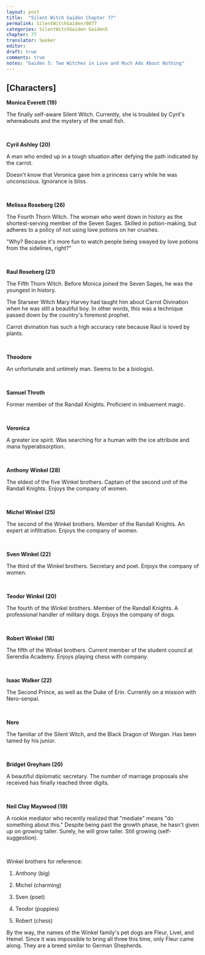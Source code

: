 ```yaml
---
layout: post
title:  "Silent Witch Gaiden Chapter 77"
permalink: SilentWitchGaiden/0077
categories: SilentWitchGaiden Gaiden5
chapter: 77
translator: Seeker
editor: 
draft: true
comments: true
notes: "Gaiden 5: Two Witches in Love and Much Ado About Nothing"
---
```

<h2>[Characters]</h2>

**Monica Everett (19)**

The finally self-aware Silent Witch. Currently, she is troubled by Cyril's whereabouts and the mystery of the small fish.

<br/>

**Cyril Ashley (20)**

A man who ended up in a tough situation after defying the path indicated by the carrot.

Doesn't know that Veronica gave him a princess carry while he was unconscious. Ignorance is bliss.

<br/>

**Melissa Roseberg (26)**

The Fourth Thorn Witch. The woman who went down in history as the shortest-serving member of the Seven Sages. Skilled in potion-making, but adheres to a policy of not using love potions on her crushes.

"Why? Because it's more fun to watch people being swayed by love potions from the sidelines, right?"

<br/>

**Raul Roseberg (21)**

The Fifth Thorn Witch. Before Monica joined the Seven Sages, he was the youngest in history.

The Starseer Witch Mary Harvey had taught him about Carrot Divination when he was still a beautiful boy. In other words, this was a technique passed down by the country's foremost prophet.

Carrot divination has such a high accuracy rate because Raul is loved by plants.

<br/>

**Theodore**

An unfortunate and untimely man. Seems to be a biologist.

<br/>

**Samuel Throth**

Former member of the Randall Knights. Proficient in imbuement magic.

<br/>

**Veronica**

A greater ice spirit. Was searching for a human with the ice attribute and mana hyperabsorption.

<br/>

**Anthony Winkel (28)**

The eldest of the five Winkel brothers. Captain of the second unit of the Randall Knights. Enjoys the company of women.

<br/>

**Michel Winkel (25)**

The second of the Winkel brothers. Member of the Randall Knights. An expert at infiltration. Enjoys the company of women.

<br/>

**Sven Winkel (22)**

The third of the Winkel brothers. Secretary and poet. Enjoys the company of women.

<br/>

**Teodor Winkel (20)**

The fourth of the Winkel brothers. Member of the Randall Knights. A professional handler of military dogs. Enjoys the company of dogs.

<br/>

**Robert Winkel (18)**

The fifth of the Winkel brothers. Current member of the student council at Serendia Academy. Enjoys playing chess with company.

<br/>

**Isaac Walker (22)**

The Second Prince, as well as the Duke of Erin. Currently on a mission with Nero-senpai.

<br/>

**Nero**

The familiar of the Silent Witch, and the Black Dragon of Worgan. Has been tamed by his junior.

<br/>

**Bridget Greyham (20)**

A beautiful diplomatic secretary. The number of marriage proposals she received has finally reached three digits.

<br/>

**Neil Clay Maywood (19)**

A rookie mediator who recently realized that "mediate" means "do something about this." Despite being past the growth phase, he hasn't given up on growing taller. Surely, he will grow taller. Still growing (self-suggestion).

<br/>

Winkel brothers for reference:

1. Anthony (big)

2. Michel (charming)

3. Sven (poet)

4. Teodor (puppies)

5. Robert (chess)

By the way, the names of the Winkel family's pet dogs are Fleur, Livel, and Hemel. Since it was impossible to bring all three this time, only Fleur came along. They are a breed similar to German Shepherds.





